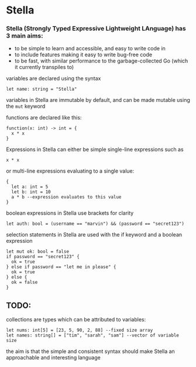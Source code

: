 # Stella

### Stella (Strongly Typed Expressive Lightweight LAnguage) has 3 main aims:
- to be simple to learn and accessible, and easy to write code in
- to include features making it easy to write bug-free code   
- to be fast, with similar performance to the garbage-collected Go (which it currently transpiles to)


variables are declared using the syntax
```
let name: string = "Stella"
```

variables in Stella are immutable by default, and can be made mutable using the ```mut``` keyword

functions are declared like this:
```
function(x: int) -> int = {
  x * x
}
```

Expressions in Stella can either be simple single-line expressions such as 
```
x * x
```

or multi-line expressions evaluating to a single value:
```
{
  let a: int = 5
  let b: int = 10
  a * b --expression evaluates to this value
}
```

boolean expressions in Stella use brackets for clarity

```
let auth: bool = (username == "marvin") && (password == "secret123")
```

selection statements in Stella are used with the if keyword and a boolean expression
```
let mut ok: bool = false
if password == "secret123" {
  ok = true 
} else if password == "let me in please" {
  ok = true 
} else {
  ok = false 
}
```


TODO:
-----

collections are types which can be attributed to variables:
```
let nums: int[5] = [23, 5, 90, 2, 88] --fixed size array
let names: string[] = ["tim", "sarah", "sam"] --vector of variable size
```

the aim is that the simple and consistent syntax should make Stella an approachable and interesting language
